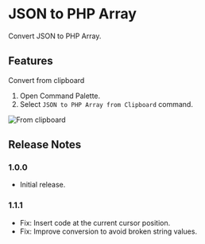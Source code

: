 # JSON to PHP Array

Convert JSON to PHP Array.

## Features

Convert from clipboard

1. Open Command Palette.
2. Select `JSON to PHP Array from Clipboard` command.

![From clipboard](./capture_from_clipboard.png)

## Release Notes

### 1.0.0

- Initial release.

### 1.1.1

- Fix: Insert code at the current cursor position.
- Fix: Improve conversion to avoid broken string values.

